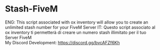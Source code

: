# Stash-FiveM
ENG: This script associated with ox inventory will allow you to create an unlimited stash number for your FiveM Server 
 IT: Questo script associato al ox inventory ti permetterà di creare un numero stash illimitato per il tuo Server FiveM  
My Discord Development: https://discord.gg/bvcAFZf6Kh
